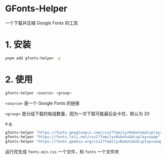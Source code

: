 # GFonts-Helper

一个下载并压缩 Google Fonts 的工具

# 1. 安装

```bash
pnpm add gfonts-helper -g
```

# 2. 使用

```bash
gfonts-helper <source> <group>
```

`<source>` 是一个 Google Fonts 的链接

`<group>` 是分组下载的每组数量，因为一次下载可能最后会卡住，默认为 20

e.g.

```bash
gfonts-helper "https://fonts.googleapis.com/css2?family=Roboto&display=swap"
gfonts-helper "https://fonts.loli.net/css2?family=Roboto&display=swap"
gfonts-helper "https://fonts.geekzu.org/css2?family=Roboto&display=swap"
```

运行完生成 `fonts.min.css` 一个文件，和 `fonts` 一个文件夹
